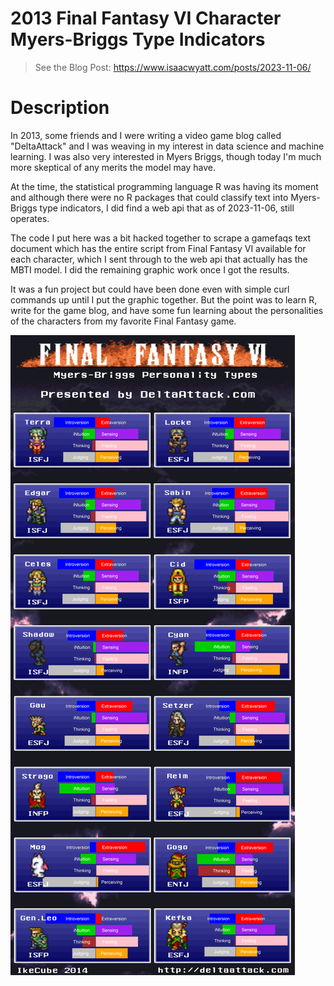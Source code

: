 # 2013 Final Fantasy VI Character Myers-Briggs Type Indicators

> See the Blog Post: https://www.isaacwyatt.com/posts/2023-11-06/

# Description
In 2013, some friends and I were writing a video game blog called "DeltaAttack" and I was weaving in my interest in data science and machine learning. I was also very interested in Myers Briggs, though today I'm much more skeptical of any merits the model may have.

At the time, the statistical programming language R was having its moment and although there were no R packages that could classify text into Myers-Briggs type indicators, I did find a web api that as of 2023-11-06, still operates. 

The code I put here was a bit hacked together to scrape a gamefaqs text document which has the entire script from Final Fantasy VI available for each character, which I sent through to the web api that actually has the MBTI model. I did the remaining graphic work once I got the results. 

It was a fun project but could have been done even with simple curl commands up until I put the graphic together. But the point was to learn R, write for the game blog, and have some fun learning about the personalities of the characters from my favorite Final Fantasy game. 

![Final Fantasy VI Infographic](https://github.com/iwyatt/2013_FFVI_MBTI_Analysis/blob/main/2014.01.13%201548%20ffvimbti_infographic.png)
